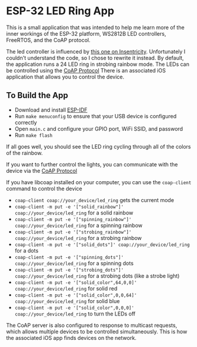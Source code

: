 ESP-32 LED Ring App
===================

This is a small application that was intended to help me learn more of
the inner workings of the ESP-32 platform, WS2812B LED controllers, FreeRTOS,
and the CoAP protocol.

The led controller is influenced by [this one on Insentricity](http://www.insentricity.com/a.cl/268/controlling-ws2812-rgb-leds-from-the-esp32).
Unfortunately I couldn't understand the code, so I chose to rewrite it instead.
By default, the application runs a 24 LED ring in strobing rainbow mode.
The LEDs can be controlled using the [CoAP Protocol](http://coap.technology/)
There is an associated iOS application that allows you to control the device.

To Build the App
----------------

* Download and install [ESP-IDF](http://www.espressif.com/sites/default/files/documentation/esp-idf_getting_started_guide_en.pdf)
* Run `make menuconfig` to ensure that your USB device is configured correctly
* Open `main.c` and configure your GPIO port, WiFi SSID, and password
* Run `make flash`

If all goes well, you should see the LED ring cycling through all of the colors of the rainbow.

If you want to further control the lights, you can communicate with the device via the [CoAP Protocol](http://coap.technology/)

If you have libcoap installed on your computer, you can use the `coap-client` command to control the device
* `coap-client coap://your_device/led_ring` gets the current mode
* `coap-client -m put -e '["solid_rainbow"]' coap://your_device/led_ring` for a solid rainbow
* `coap-client -m put -e '["spinning_rainbow"]' coap://your_device/led_ring` for a spinning rainbow
* `coap-client -m put -e '["strobing_rainbow"]' coap://your_device/led_ring` for a strobing rainbow
* `coap-client -m put -e '["solid_dots"]' coap://your_device/led_ring` for a dots
* `coap-client -m put -e '["spinning_dots"]' coap://your_device/led_ring` for a spinning dots
* `coap-client -m put -e '["strobing_dots"]' coap://your_device/led_ring` for a strobing dots (like a strobe light)
* `coap-client -m put -e '["solid_color",64,0,0]' coap://your_device/led_ring` for solid red
* `coap-client -m put -e '["solid_color",0,0,64]' coap://your_device/led_ring` for solid blue
* `coap-client -m put -e '["solid_color",0,0,0]' coap://your_device/led_ring` to turn the LEDs off

The CoAP server is also configured to response to multicast requests, which allows multiple devices to be controlled simultaneously.
This is how the associated iOS app finds devices on the network.